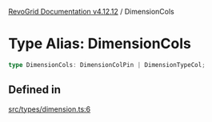 [RevoGrid Documentation v4.12.12](README.md) / DimensionCols

# Type Alias: DimensionCols

```ts
type DimensionCols: DimensionColPin | DimensionTypeCol;
```

## Defined in

[src/types/dimension.ts:6](https://github.com/revolist/revogrid/blob/ecd92bead8bd3117a71a9fcab227f9b0f91c2edf/src/types/dimension.ts#L6)
